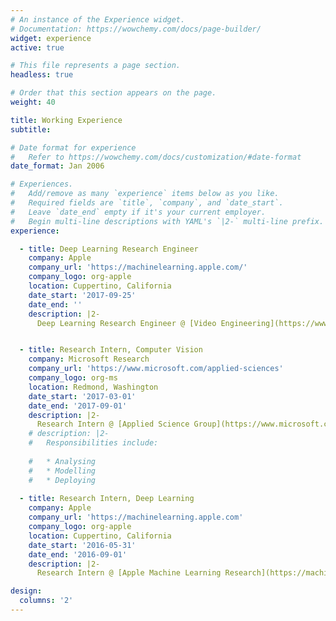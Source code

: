 ```yaml
---
# An instance of the Experience widget.
# Documentation: https://wowchemy.com/docs/page-builder/
widget: experience
active: true

# This file represents a page section.
headless: true

# Order that this section appears on the page.
weight: 40

title: Working Experience
subtitle:

# Date format for experience
#   Refer to https://wowchemy.com/docs/customization/#date-format
date_format: Jan 2006

# Experiences.
#   Add/remove as many `experience` items below as you like.
#   Required fields are `title`, `company`, and `date_start`.
#   Leave `date_end` empty if it's your current employer.
#   Begin multi-line descriptions with YAML's `|2-` multi-line prefix.
experience:

  - title: Deep Learning Research Engineer
    company: Apple
    company_url: 'https://machinelearning.apple.com/'
    company_logo: org-apple
    location: Cuppertino, California
    date_start: '2017-09-25'
    date_end: ''
    description: |2-
      Deep Learning Research Engineer @ [Video Engineering](https://www.apple.com/apple-vision-pro/), working on multimodal LLM and generative AI with a focus on video and 3D content generation.


  - title: Research Intern, Computer Vision
    company: Microsoft Research
    company_url: 'https://www.microsoft.com/applied-sciences'
    company_logo: org-ms
    location: Redmond, Washington
    date_start: '2017-03-01'
    date_end: '2017-09-01'
    description: |2-
      Research Intern @ [Applied Science Group](https://www.microsoft.com/applied-sciences), mentored by [Pablo Sala](https://www.microsoft.com/applied-sciences/people/pablo-sala), and [Vivek Pradeep](https://www.microsoft.com/applied-sciences/people/vivek-pradeep), worked on applying deep learning techniques on new sensing modalities for pedestrian detection, visual tracking and activity recognition
    # description: |2-
    #   Responsibilities include:
      
    #   * Analysing
    #   * Modelling
    #   * Deploying
  
  - title: Research Intern, Deep Learning
    company: Apple
    company_url: 'https://machinelearning.apple.com'
    company_logo: org-apple
    location: Cuppertino, California
    date_start: '2016-05-31'
    date_end: '2016-09-01'
    description: |2-
      Research Intern @ [Apple Machine Learning Research](https://machinelearning.apple.com) team, mentored by [Joshua M Susskind](https://scholar.google.com/citations?user=Sv2TGqsAAAAJ&hl=en), conducting research on compressing convolutional neural networks for confidential projects.

design:
  columns: '2'
---
```

